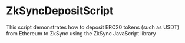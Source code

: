 # ZkSyncDepositScript
This script demonstrates how to deposit ERC20 tokens (such as USDT) from Ethereum to ZkSync using the ZkSync JavaScript library
